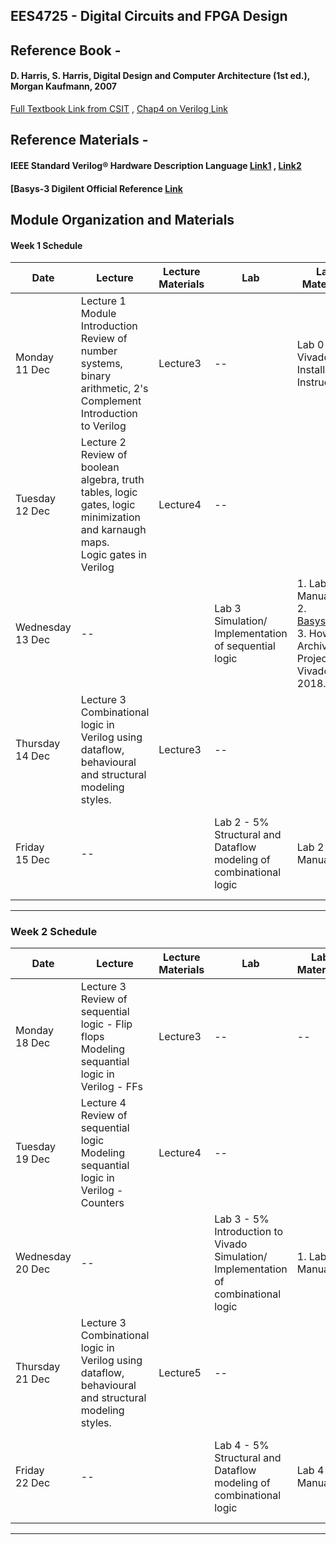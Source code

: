 EES4725 - Digital Circuits and FPGA Design
---

## Reference Book - 
#### D. Harris, S. Harris, Digital Design and Computer Architecture (1st ed.), Morgan Kaufmann, 2007 
[Full Textbook Link from CSIT](http://www.csit-sun.pub.ro/courses/cn2/Digital_design_book/Digital%20Design%20and%20Computer%20Architecture.pdf) , [Chap4 on Verilog Link](./Reference/Chap4.pdf)

## Reference Materials -
#### IEEE Standard Verilog® Hardware Description Language [Link1](http://www-inst.eecs.berkeley.edu/~cs150/fa06/Labs/verilog-ieee.pdf) , [Link2](./Reference/verilog-ieee.pdf)

#### [Basys-3 Digilent Official Reference [Link](https://digilent.com/reference/programmable-logic/basys-3/start)

## Module Organization and Materials


#### Week 1 Schedule

| Date   | Lecture                                                                                                                              | Lecture Materials  | Lab             | Lab Materials    | Deliverables   |
| ------ | ------------------------------------------------------------------------------------------------------------------------------------ | ------------------ | --------------- | ---------------- | --------------- |
| Monday <br> 11 Dec | Lecture 1 <br> Module Introduction <br> Review of number systems, binary arithmetic, 2's Complement <br> Introduction to Verilog               | Lecture3       | --              |  Lab 0 Vivado Installation Instructions |
| Tuesday <br> 12 Dec | Lecture 2 <br> Review of boolean algebra, truth tables, logic gates, logic minimization and karnaugh maps. <br> Logic gates in Verilog        | Lecture4     | --              |                   |               |
| Wednesday <br> 13 Dec | --         |        | Lab 3 <br> Simulation/ Implementation of sequential logic                         | 1. Lab 3 Manual <br> 2. [Basys3.xdc](#) <br> 3. How to Archive Project in Vivado 2018.02| Lab 1 Assignment - 5%<br> Deadline Sunday, 2359 17 Dec 23     |
| Thursday <br> 14 Dec | Lecture 3 <br> Combinational logic in Verilog using dataflow, behavioural and structural modeling styles.           | Lecture3       | -- | |    |
| Friday <br> 15 Dec | --         |       | Lab 2 - 5%  <br> Structural and Dataflow modeling of combinational logic  | Lab 2 Manual  | Lab Assignment 2 - 5% <br>Deadline Sunday, 2359 17 Dec 23         |

---

### Week 2 Schedule


| Date   | Lecture                                                                                                                              | Lecture Materials  | Lab             | Lab Materials    | Deliverables   |
| ------ | ------------------------------------------------------------------------------------------------------------------------------------ | ------------------ | --------------- | ---------------- | --------------- |
| Monday <br> 18 Dec | Lecture 3 <br> Review of sequential logic - Flip flops <br> Modeling sequantial logic in Verilog  - FFs             | Lecture3      | --              |  -- |
| Tuesday <br> 19 Dec | Lecture 4 <br> Review of sequential logic <br> Modeling sequantial logic in Verilog  - Counters     | Lecture4      | --              |                   |               |
| Wednesday <br> 20 Dec | --         |        | Lab 3 - 5% <br> Introduction to Vivado <br> Simulation/ Implementation of combinational logic                         | 1. Lab 3 Manual | Lab 3 Assignment -5%<br> Deadline Sunday, 2359 24 Dec 23     |
| Thursday <br> 21 Dec | Lecture 3 <br> Combinational logic in Verilog using dataflow, behavioural and structural modeling styles.           | Lecture5       | -- | |    |
| Friday <br> 22 Dec | --         |       | Lab 4 - 5%  <br> Structural and Dataflow modeling of combinational logic  | Lab 4 Manual  | Lab Assignment 4 - 5% <br>Deadline Sunday, 2359 24 Dec 23         |

---


